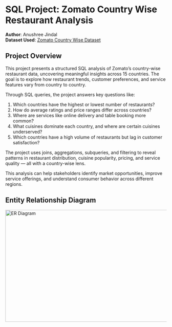 # SQL Project: Zomato Country Wise Restaurant Analysis

**Author**: Anushree Jindal <br>
**Dataset Used**: [Zomato Country Wise Dataset](https://www.kaggle.com/datasets/iottech/zomato-country-wise-dataset)

## Project Overview
This project presents a structured SQL analysis of Zomato’s country-wise restaurant data, uncovering meaningful insights across 15 countries. The goal is to explore how restaurant trends, customer preferences, and service features vary from country to country.

Through SQL queries, the project answers key questions like:

1. Which countries have the highest or lowest number of restaurants?
2. How do average ratings and price ranges differ across countries?
3. Where are services like online delivery and table booking more common?
4. What cuisines dominate each country, and where are certain cuisines underserved?
5. Which countries have a high volume of restaurants but lag in customer satisfaction?

The project uses joins, aggregations, subqueries, and filtering to reveal patterns in restaurant distribution, cuisine popularity, pricing, and service quality — all with a country-wise lens.

This analysis can help stakeholders identify market opportunities, improve service offerings, and understand consumer behavior across different regions.

## Entity Relationship Diagram

<img width="600" height="350" alt="ER Diagram" src="https://github.com/user-attachments/assets/e06c2031-5275-4303-a093-da3eb29cb9b5" />

